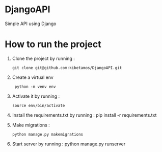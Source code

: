 # DjangoAPI
  Simple API using Django

# How to run the project
1. Clone the project by running :
   
       git clone git@github.com:kibetamos/DjangoAPI.git
  2. Create a virtual env

          python -m venv env
  3. Activate it by running :
   
         source env/bin/activate
   
5. Install the requirements.txt by running :
       pip install -r requirements.txt

6. Make migrations :

       python manage.py makemigrations
7. Start server by running :
       python manage.py runserver 
